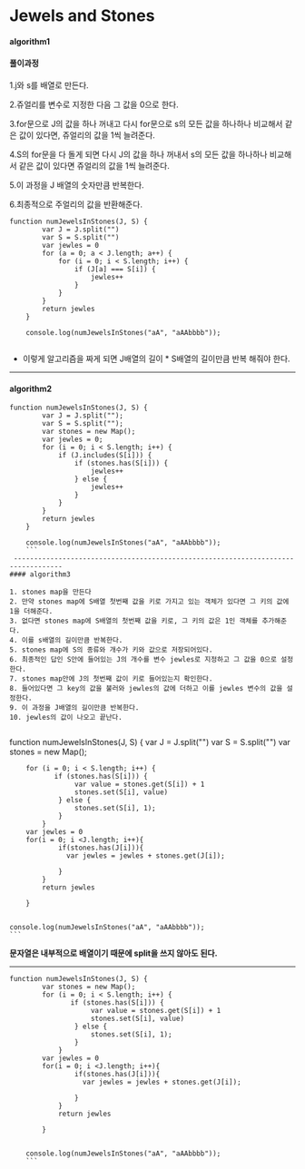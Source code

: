 # Jewels and Stones
#### algorithm1
#### 풀이과정

1.j와 s를 배열로 만든다.

2.쥬얼리를 변수로 지정한 다음 그 값을 0으로 한다.

3.for문으로 J의 값을 하나 꺼내고 다시 for문으로 s의 모든 값을 하나하나 비교해서 같은 값이 있다면, 쥬얼리의 값을 1씩 늘려준다.

4.S의 for문을 다 돌게 되면 다시 J의 값을 하나 꺼내서 s의 모든 값을 하나하나 비교해서 같은 값이 있다면 쥬얼리의 값을 1씩 늘려준다.

5.이 과정을 J 배열의 숫자만큼 반복한다. 

6.최종적으로 주얼리의 값을 반환해준다.
```
function numJewelsInStones(J, S) {
        var J = J.split("")
        var S = S.split("")
        var jewles = 0
        for (a = 0; a < J.length; a++) {
            for (i = 0; i < S.length; i++) {
                if (J[a] === S[i]) {
                    jewles++
                }
            }
        }
        return jewles
    }

    console.log(numJewelsInStones("aA", "aAAbbbb"));
   
```

+ 이렇게 알고리즘을 짜게 되면 J배열의 길이 * S배열의 길이만큼 반복 해줘야 한다. 

----------------------------------------------------------------------------------------
#### algorithm2
```
function numJewelsInStones(J, S) {
        var J = J.split("");
        var S = S.split("");
        var stones = new Map();
        var jewles = 0;
        for (i = 0; i < S.length; i++) {
            if (J.includes(S[i])) {
                if (stones.has(S[i])) {
                    jewles++
                } else {
                    jewles++
                }
            }
        }
        return jewles
    }

    console.log(numJewelsInStones("aA", "aAAbbbb"));
    ```
 ----------------------------------------------------------------------------------
#### algorithm3

1. stones map을 만든다
2. 만약 stones map에 S배열 첫번째 값을 키로 가지고 있는 객체가 있다면 그 키의 값에 1을 더해준다.
3. 없다면 stones map에 S배열의 첫번째 값을 키로, 그 키의 값은 1인 객체를 추가해준다.
4. 이를 s배열의 길이만큼 반복한다.
5. stones map에 S의 종류와 개수가 키와 값으로 저장되어있다.
6. 최종적인 답인 S안에 들어있는 J의 개수를 변수 jewles로 지정하고 그 값을 0으로 설정한다.
7. stones map안에 J의 첫번째 값이 키로 들어있는지 확인한다.
8. 들어있다면 그 key의 값을 불러와 jewles의 값에 더하고 이를 jewles 변수의 값을 설정한다.
9. 이 과정을 J배열의 길이만큼 반복한다. 
10. jewles의 값이 나오고 끝난다. 


```
function numJewelsInStones(J, S) {
        var J = J.split("")
        var S = S.split("")
        var stones = new Map();
      
        for (i = 0; i < S.length; i++) {
               if (stones.has(S[i])) {
                    var value = stones.get(S[i]) + 1
                    stones.set(S[i], value)
                } else {
                    stones.set(S[i], 1);
                }
            }
        var jewles = 0 
        for(i = 0; i <J.length; i++){
                if(stones.has(J[i])){
                  var jewles = jewles + stones.get(J[i]);
                
                }
            }
            return jewles 

        } 


    console.log(numJewelsInStones("aA", "aAAbbbb"));
    ```
    
**문자열은 내부적으로 배열이기 때문에 split을 쓰지 않아도 된다.**  

--------------------------------------------------------------

```
function numJewelsInStones(J, S) {
        var stones = new Map();
        for (i = 0; i < S.length; i++) {
               if (stones.has(S[i])) {
                    var value = stones.get(S[i]) + 1
                    stones.set(S[i], value)
                } else {
                    stones.set(S[i], 1);
                }
            }
        var jewles = 0 
        for(i = 0; i <J.length; i++){
                if(stones.has(J[i])){
                  var jewles = jewles + stones.get(J[i]);
                
                }
            }
            return jewles 

        } 


    console.log(numJewelsInStones("aA", "aAAbbbb"));
    ```
